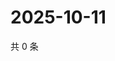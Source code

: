 # 2025-10-11

共 0 条

<!-- BEGIN ZHIHUQUESTIONS -->
<!-- 最后更新时间 Sat Oct 11 2025 10:13:12 GMT+0800 (China Standard Time) -->

<!-- END ZHIHUQUESTIONS -->

